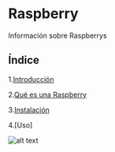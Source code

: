 # Raspberry  

Información sobre Raspberrys  

## Índice

1.[Introducción](https://github.com/anamontejo95/Raspberry/blob/main/Introducci%C3%B3n)

2.[Qué es una Raspberry](https://github.com/anamontejo95/Raspberry/blob/main/Qu%C3%A9%20es)

3.[Instalación](https://github.com/anamontejo95/Raspberry/blob/main/Instalaci%C3%B3n)

4.[Uso]  

![alt text](https://cdn.computerhoy.com/sites/navi.axelspringer.es/public/styles/1200/public/media/image/2015/02/84485-raspberry-pi-que-modelo-me-compro.jpg?itok=Un7BKi7g)
